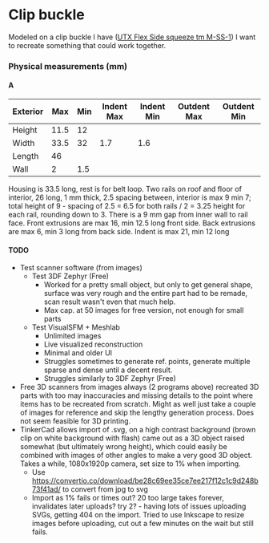 # Clip buckle

Modeled on a clip buckle I have ([UTX Flex Side squeeze tm M-SS-1](https://sturtstreetcellars.com/utx-flex-side-squeeze-m-ss-1/)) I want to recreate something that could work together.

### Physical measurements (mm)

#### A

| Exterior | Max | Min | Indent Max | Indent Min | Outdent Max | Outdent Min |
| --- | --- | --- | --- | --- | --- | --- |
| Height | 11.5 | 12 | | | | |
| Width | 33.5 | 32 | 1.7 | 1.6 | | |
| Length | 46 | | | | | |
| Wall | 2 | 1.5 | | | | |

Housing is 33.5 long, rest is for belt loop.
Two rails on roof and floor of interior, 26 long, 1 mm thick, 2.5 spacing between, interior is max 9 min 7; total height of 9 - spacing of 2.5 = 6.5 for both rails / 2 = 3.25 height for each rail, rounding down to 3.
There is a 9 mm gap from inner wall to rail face.
Front extrusions are max 16, min 12.5 long front side.
Back extrusions are max 6, min 3 long from back side.
Indent is max 21, min 12 long


#### TODO

- Test scanner software (from images)
  - Test 3DF Zephyr (Free)
    - Worked for a pretty small object, but only to get general shape, surface was very rough and the entire part had to be remade, scan result wasn't even that much help.
    - Max cap. at 50 images for free version, not enough for small parts
  - Test VisualSFM + Meshlab
    - Unlimited images
    - Live visualized reconstruction
    - Minimal and older UI
    - Struggles sometimes to generate ref. points, generate multiple sparse and dense until a decent result.
    - Struggles similarly to 3DF Zephyr (Free)
- Free 3D scanners from images always (2 programs above) recreated 3D parts with too may inaccuracies and missing details to the point where items has to be recreated from scratch. Might as well just take a couple of images for reference and skip the lengthy generation process. Does not seem feasible for 3D printing.
- TinkerCad allows import of .svg, on a high contrast background (brown clip on white background with flash) came out as a 3D object raised somewhat (but ultimately wrong height), which could easily be combined with images of other angles to make a very good 3D object. Takes a while, 1080x1920p camera, set size to 1% when importing.
  - Use https://convertio.co/download/be28c69ee35ce7ee217f12c1c9d248b73f41ad/ to convert from jpg to svg
  - Import as 1% fails or times out? 20 too large takes forever, invalidates later uploads? try 2? - having lots of issues uploading SVGs, getting 404 on the import. Tried to use Inkscape to resize images before uploading, cut out a few minutes on the wait but still fails.